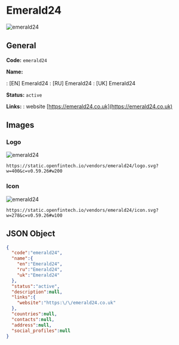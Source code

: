
# Emerald24 
![emerald24](https://static.openfintech.io/vendors/emerald24/logo.svg?w=400&c=v0.59.26#w200)  

## General 
 
**Code:** `emerald24` 
 
**Name:** 
 
:	[EN] Emerald24 
:	[RU] Emerald24 
:	[UK] Emerald24 
 
**Status:** `active` 
 
**Links:** 
: website [https://emerald24.co.uk](https://emerald24.co.uk) 
 

## Images 

### Logo 
 
![emerald24](https://static.openfintech.io/vendors/emerald24/logo.svg?w=400&c=v0.59.26#w200)  

```
https://static.openfintech.io/vendors/emerald24/logo.svg?w=400&c=v0.59.26#w200
```  

### Icon 
 
![emerald24](https://static.openfintech.io/vendors/emerald24/icon.svg?w=278&c=v0.59.26#w100)  

```
https://static.openfintech.io/vendors/emerald24/icon.svg?w=278&c=v0.59.26#w100
```  

## JSON Object 

```json
{
  "code":"emerald24",
  "name":{
    "en":"Emerald24",
    "ru":"Emerald24",
    "uk":"Emerald24"
  },
  "status":"active",
  "description":null,
  "links":{
    "website":"https:\/\/emerald24.co.uk"
  },
  "countries":null,
  "contacts":null,
  "address":null,
  "social_profiles":null
}
```  
